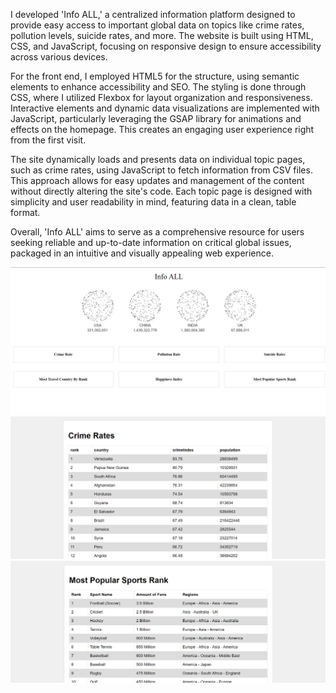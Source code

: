I developed 'Info ALL,' a centralized information platform designed to provide easy access to important global data on topics like crime rates, pollution levels, suicide rates, and more. The website is built using HTML, CSS, and JavaScript, focusing on responsive design to ensure accessibility across various devices.

For the front end, I employed HTML5 for the structure, using semantic elements to enhance accessibility and SEO. The styling is done through CSS, where I utilized Flexbox for layout organization and responsiveness. Interactive elements and dynamic data visualizations are implemented with JavaScript, particularly leveraging the GSAP library for animations and effects on the homepage. This creates an engaging user experience right from the first visit.

The site dynamically loads and presents data on individual topic pages, such as crime rates, using JavaScript to fetch information from CSV files. This approach allows for easy updates and management of the content without directly altering the site's code. Each topic page is designed with simplicity and user readability in mind, featuring data in a clean, table format.

Overall, 'Info ALL' aims to serve as a comprehensive resource for users seeking reliable and up-to-date information on critical global issues, packaged in an intuitive and visually appealing web experience.

![alt text](image.png)
![alt text](image-1.png)
![alt text](image-2.png)
